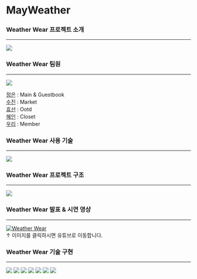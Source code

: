 # MayWeather
### Weather Wear 프로젝트 소개 
***
<img src="https://user-images.githubusercontent.com/71997954/111110099-4a6ec600-859f-11eb-833f-70f92327542c.PNG">

### Weather Wear 팀원
***
<img src="https://user-images.githubusercontent.com/71997954/111110524-092ae600-85a0-11eb-8a5e-e4ca900dc042.PNG">

[정은](https://github.com/jechoiiii) : Main & Guestbook <br>
[수진](https://github.com/dittosj) : Market <br>
[효선](https://github.com/HYOSEONJIN) : Ootd <br>
[혜인](https://github.com/hyenni2-2) : Closet <br>
[우리](https://github.com/uriguri) : Member <br>

### Weather Wear 사용 기술
***
<img src="https://user-images.githubusercontent.com/71997954/111111994-b3a40880-85a2-11eb-845d-595960d0f1bb.PNG">

### Weather Wear 프로젝트 구조
***
<img src="https://user-images.githubusercontent.com/71997954/111112261-35943180-85a3-11eb-8ab3-4a1163c03148.PNG">

### Weather Wear 발표 & 시연 영상
***
[![Weather Wear](http://img.youtube.com/vi/mdKd9PWuFdQ/0.jpg)](https://youtu.be/mdKd9PWuFdQ) <br>
↑ 이미지를 클릭하시면 유튜브로 이동합니다.



### Weather Wear 기술 구현
***
<img src="https://user-images.githubusercontent.com/71997954/111112390-6ffdce80-85a3-11eb-9ab2-cbe71d9941d4.PNG">

<img src="https://user-images.githubusercontent.com/71997954/111112617-c8cd6700-85a3-11eb-8b09-53dc8a7ffb61.PNG">

<img src="https://user-images.githubusercontent.com/71997954/111112752-0c27d580-85a4-11eb-94dc-654a1411a69d.PNG">

<img src="https://user-images.githubusercontent.com/71997954/111112834-2e215800-85a4-11eb-8424-abe8fddcd417.PNG">

<img src="https://user-images.githubusercontent.com/71997954/111113056-7fc9e280-85a4-11eb-90bb-ee3571253a88.PNG">

<img src="https://user-images.githubusercontent.com/71997954/111113182-bf90ca00-85a4-11eb-836d-0883ed726c88.PNG">

<img src="https://user-images.githubusercontent.com/71997954/111113414-14ccdb80-85a5-11eb-812c-fa3ddae268b7.PNG">
